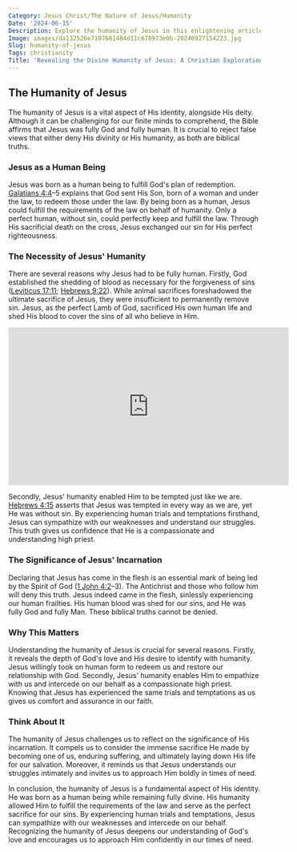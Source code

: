 ```yaml
---
Category: Jesus Christ/The Nature of Jesus/Humanity
Date: '2024-06-15'
Description: Explore the humanity of Jesus in this enlightening article, delving into the compassionate and relatable aspects of his life on Earth. Discover how Jesus's human experiences resonate with believers today.
Image: images/da132526e7107661484d11c678973e0b-20240927154223.jpg
Slug: humanity-of-jesus
Tags: christianity
Title: 'Revealing the Divine Humanity of Jesus: A Christian Exploration'
---
```


## The Humanity of Jesus

The humanity of Jesus is a vital aspect of His identity, alongside His deity. Although it can be challenging for our finite minds to comprehend, the Bible affirms that Jesus was fully God and fully human. It is crucial to reject false views that either deny His divinity or His humanity, as both are biblical truths.

### Jesus as a Human Being

Jesus was born as a human being to fulfill God's plan of redemption. [Galatians 4:4](https://www.bibleref.com/Galatians/4/Galatians-4-4.html)–5 explains that God sent His Son, born of a woman and under the law, to redeem those under the law. By being born as a human, Jesus could fulfill the requirements of the law on behalf of humanity. Only a perfect human, without sin, could perfectly keep and fulfill the law. Through His sacrificial death on the cross, Jesus exchanged our sin for His perfect righteousness.

### The Necessity of Jesus' Humanity

There are several reasons why Jesus had to be fully human. Firstly, God established the shedding of blood as necessary for the forgiveness of sins ([Leviticus 17:11](https://www.bibleref.com/Leviticus/17/Leviticus-17-11.html); [Hebrews 9:22](https://www.bibleref.com/Hebrews/9/Hebrews-9-22.html)). While animal sacrifices foreshadowed the ultimate sacrifice of Jesus, they were insufficient to permanently remove sin. Jesus, as the perfect Lamb of God, sacrificed His own human life and shed His blood to cover the sins of all who believe in Him.


<iframe width="560" height="315" src="https://www.youtube.com/embed/R9qoqQ75ifs" frameborder="0" allow="autoplay; encrypted-media" allowfullscreen></iframe>


Secondly, Jesus' humanity enabled Him to be tempted just like we are. [Hebrews 4:15](https://www.bibleref.com/Hebrews/4/Hebrews-4-15.html) asserts that Jesus was tempted in every way as we are, yet He was without sin. By experiencing human trials and temptations firsthand, Jesus can sympathize with our weaknesses and understand our struggles. This truth gives us confidence that He is a compassionate and understanding high priest.

### The Significance of Jesus' Incarnation

Declaring that Jesus has come in the flesh is an essential mark of being led by the Spirit of God ([1 John 4:2](https://www.bibleref.com/1-John/4/1-John-4-2.html)–3). The Antichrist and those who follow him will deny this truth. Jesus indeed came in the flesh, sinlessly experiencing our human frailties. His human blood was shed for our sins, and He was fully God and fully Man. These biblical truths cannot be denied.

### Why This Matters

Understanding the humanity of Jesus is crucial for several reasons. Firstly, it reveals the depth of God's love and His desire to identify with humanity. Jesus willingly took on human form to redeem us and restore our relationship with God. Secondly, Jesus' humanity enables Him to empathize with us and intercede on our behalf as a compassionate high priest. Knowing that Jesus has experienced the same trials and temptations as us gives us comfort and assurance in our faith.

### Think About It

The humanity of Jesus challenges us to reflect on the significance of His incarnation. It compels us to consider the immense sacrifice He made by becoming one of us, enduring suffering, and ultimately laying down His life for our salvation. Moreover, it reminds us that Jesus understands our struggles intimately and invites us to approach Him boldly in times of need.

In conclusion, the humanity of Jesus is a fundamental aspect of His identity. He was born as a human being while remaining fully divine. His humanity allowed Him to fulfill the requirements of the law and serve as the perfect sacrifice for our sins. By experiencing human trials and temptations, Jesus can sympathize with our weaknesses and intercede on our behalf. Recognizing the humanity of Jesus deepens our understanding of God's love and encourages us to approach Him confidently in our times of need.